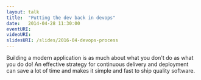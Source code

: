 ```yaml
---
layout: talk
title:  "Putting the dev back in devops"
date:   2014-04-28 11:30:00
eventURI:
videoURI:
slidesURI: /slides/2016-04-devops-process
---
```


Building a modern application is as much about what you don't do as what you do do!
An effective strategy for continuous delivery and deployment can save a lot of time
and makes it simple and fast to ship quality software.
